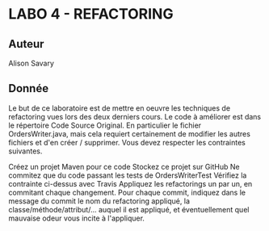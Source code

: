 # LABO 4 - REFACTORING
## Auteur
Alison Savary

## Donnée
Le but de ce laboratoire est de mettre en oeuvre les techniques de refactoring vues lors des deux derniers cours. Le code à améliorer est dans le répertoire Code Source Original. En particulier le fichier OrdersWriter.java, mais cela requiert certainement de modifier les autres fichiers et d'en créer / supprimer. Vous devez respecter les contraintes suivantes.

Créez un projet Maven pour ce code
Stockez ce projet sur GitHub
Ne commitez que du code passant les tests de OrdersWriterTest
Vérifiez la contrainte ci-dessus avec Travis
Appliquez les refactorings un par un, en commitant chaque changement. Pour chaque commit, indiquez dans le message du commit le nom du refactoring appliqué, la classe/méthode/attribut/... auquel il est appliqué, et éventuellement quel mauvaise odeur vous incite à l'appliquer. 

